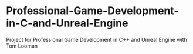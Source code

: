 # Professional-Game-Development-in-C-and-Unreal-Engine
Project for Professional Game Development in C++ and Unreal Engine with Tom Looman
